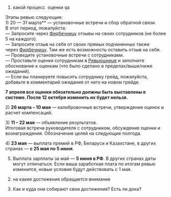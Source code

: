 1. какой процесс  оценки qa

Этапы ревью следующие:  
1) 20 — 31 марта** — установочные встречи и сбор обратной связи.  
В этот период, пожалуйста:  
— Запросите через [Фидбечницу](https://fb.yandex-team.ru/) отзывы на своих сотрудников (не более 5 на каждого).  
— Запросите отзыв на себя от своих прямых подчиненных также через [Фидбечницу](https://fb.yandex-team.ru/). Там же есть возможность оставить отзыв на себя.  
— Проведите установочные встречи с сотрудниками.  
— Проставьте оценки сотрудникам в [Ревьюшнице](https://review.yandex-team.ru/reviews/active) и заполните обоснование к оценкам (что было сделано в пределах/выше/ниже ожиданий).  
— Если вы планируете повысить сотруднику грейд, пожалуйста, добавьте в комментарий ожидания от него на новом грейде.

**7 апреля все оценки обязательно должны быть выставлены в системе. После 12 октября изменить их будет нельзя.**

2) **26 марта – 10 мая** — калибровочные встречи, утверждение оценок и расчет компенсаций.

3) **11 – 22 мая** — объявление результатов.  
Итоговая встреча руководителя с сотрудником, обсуждение оценки и вознаграждения. Обозначение целей на следующие полгода.

4) **23 мая** — выплата премий в РФ, Беларуси и Казахстане, в других странах — **с 25 мая по 5 июня**.

5) Выплата зарплаты за май — **5 июня в РФ**. В других странах даты могут отличаться. Если ваша заработная плата по итогам ревью изменится, новые условия будут действовать с 1 мая.

2. на какие достижения обращается внимание

3. Как и куда они собирают свои достижения? Есть ли дока?